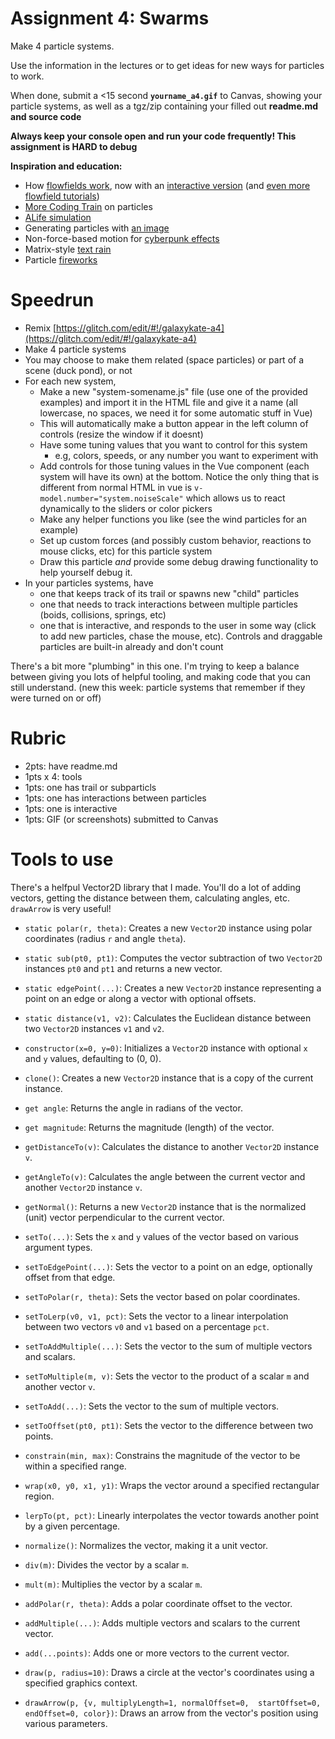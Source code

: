 Assignment 4: Swarms
==========================

Make 4 particle systems.

Use the information in the lectures or  to get ideas for new ways for particles to work.

When done, submit a <15 second **`yourname_a4.gif`** to Canvas, showing your particle systems, as well as a tgz/zip containing your filled out **readme.md and source code**

**Always keep your console open and run your code frequently! This assignment is HARD to debug**

**Inspiration and education:**

* How [flowfields work](https://tylerxhobbs.com/essays/2020/flow-fields), now with an [interactive version](https://observablehq.com/@esperanc/flow-fields) (and [even more flowfield tutorials](https://www.youtube.com/watch?v=na7LuZsW2UM&t=153s))
* [More Coding Train](https://www.youtube.com/watch?v=krRpZFU6rSI) on particles 
* [ALife simulation](https://www.redblobgames.com/x/2234-hunar-alife-simulation/#friction=50&exponent=100&counts=200,450,300,0&matrix=15,-20,30,0,-10,-2,10,0,-15,25,-40,0,0,0,0,0)
* Generating particles with [an image](https://www.youtube.com/watch?v=_gz8FMduwRc)
* Non-force-based motion for [cyberpunk effects](https://www.youtube.com/watch?v=_w4tNafprAY)
* Matrix-style [text rain](https://www.youtube.com/watch?v=S1TQCi9axzg)
* Particle [fireworks](https://www.youtube.com/watch?v=CKeyIbT3vXI)


Speedrun
========

*   Remix [https://glitch.com/edit/#!/galaxykate-a4](https://glitch.com/edit/#!/galaxykate-a4)
*   Make 4 particle systems
* You may choose to make them related (space particles) or part of a scene (duck pond), or not
* For each new system, 
  * Make a new "system-somename.js" file (use one of the provided examples) and import it in the HTML file and give it a name (all lowercase, no spaces, we need it for some automatic stuff in Vue)
  * This will automatically make a button appear in the left column of controls (resize the window if it doesnt)
  * Have some tuning values that you want to control for this system
    * e.g, colors, speeds, or any number you want to experiment with
  * Add controls for those tuning values in the Vue component (each system will have its own) at the bottom.  Notice the only thing that is different from normal HTML in vue is `v-model.number="system.noiseScale"` which allows us to react dynamically to the sliders or color pickers 
  * Make any helper functions you like (see the wind particles for an example)
  * Set up custom forces (and possibly custom behavior, reactions to mouse clicks, etc) for this particle system
  * Draw this particle *and* provide some debug drawing functionality to help yourself debug it.
* In your particles systems, have
  * one that keeps track of its trail or spawns new "child" particles
  * one that needs to track interactions between multiple particles (boids, collisions, springs, etc)
  * one that is interactive, and responds to the user in some way (click to add new particles, chase the mouse, etc). Controls and draggable particles are built-in already and don't count
  
There's a bit more "plumbing" in this one.  I'm trying to keep a balance between giving you lots of helpful tooling, and making code that you can still understand.  (new this week: particle systems that remember if they were turned on or off)

Rubric
======

*   2pts: have readme.md
*   1pts x 4: tools
*   1pts: one has trail or subparticls
*   1pts: one has interactions between particles
*   1pts: one is interactive
*   1pts: GIF (or screenshots) submitted to Canvas

Tools to use
============

There's a helfpul Vector2D library that I made.  You'll do a lot of adding vectors, getting the distance between them, calculating angles, etc.  `drawArrow` is very useful!


- `static polar(r, theta)`: Creates a new `Vector2D` instance using polar coordinates (radius `r` and angle `theta`).

- `static sub(pt0, pt1)`: Computes the vector subtraction of two `Vector2D` instances `pt0` and `pt1` and returns a new vector.

- `static edgePoint(...)`: Creates a new `Vector2D` instance representing a point on an edge or along a vector with optional offsets.

- `static distance(v1, v2)`: Calculates the Euclidean distance between two `Vector2D` instances `v1` and `v2`.

- `constructor(x=0, y=0)`: Initializes a `Vector2D` instance with optional `x` and `y` values, defaulting to (0, 0).

- `clone()`: Creates a new `Vector2D` instance that is a copy of the current instance.

- `get angle`: Returns the angle in radians of the vector.

- `get magnitude`: Returns the magnitude (length) of the vector.

- `getDistanceTo(v)`: Calculates the distance to another `Vector2D` instance `v`.

- `getAngleTo(v)`: Calculates the angle between the current vector and another `Vector2D` instance `v`.

- `getNormal()`: Returns a new `Vector2D` instance that is the normalized (unit) vector perpendicular to the current vector.

- `setTo(...)`: Sets the `x` and `y` values of the vector based on various argument types.

- `setToEdgePoint(...)`: Sets the vector to a point on an edge, optionally offset from that edge.

- `setToPolar(r, theta)`: Sets the vector based on polar coordinates.

- `setToLerp(v0, v1, pct)`: Sets the vector to a linear interpolation between two vectors `v0` and `v1` based on a percentage `pct`.

- `setToAddMultiple(...)`: Sets the vector to the sum of multiple vectors and scalars.

- `setToMultiple(m, v)`: Sets the vector to the product of a scalar `m` and another vector `v`.

- `setToAdd(...)`: Sets the vector to the sum of multiple vectors.

- `setToOffset(pt0, pt1)`: Sets the vector to the difference between two points.

- `constrain(min, max)`: Constrains the magnitude of the vector to be within a specified range.

- `wrap(x0, y0, x1, y1)`: Wraps the vector around a specified rectangular region.

- `lerpTo(pt, pct)`: Linearly interpolates the vector towards another point by a given percentage.

- `normalize()`: Normalizes the vector, making it a unit vector.

- `div(m)`: Divides the vector by a scalar `m`.

- `mult(m)`: Multiplies the vector by a scalar `m`.

- `addPolar(r, theta)`: Adds a polar coordinate offset to the vector.

- `addMultiple(...)`: Adds multiple vectors and scalars to the current vector.

- `add(...points)`: Adds one or more vectors to the current vector.

- `draw(p, radius=10)`: Draws a circle at the vector's coordinates using a specified graphics context.

- `drawArrow(p, {v, multiplyLength=1, normalOffset=0,  startOffset=0, endOffset=0, color})`: Draws an arrow from the vector's position using various parameters.
